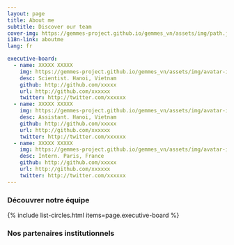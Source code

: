 ```yaml
---
layout: page
title: About me
subtitle: Discover our team
cover-img: https://gemmes-project.github.io/gemmes_vn/assets/img/path.jpg
i18n-link: aboutme
lang: fr

executive-board:
  - name: XXXXX XXXXX
    img: https://gemmes-project.github.io/gemmes_vn/assets/img/avatar-icon.png
    desc: Scientist. Hanoi, Vietnam
    github: http://github.com/xxxxx
    url: http://github.com/xxxxxx
    twitter: http://twitter.com/xxxxxx
  - name: XXXXX XXXXX
    img: https://gemmes-project.github.io/gemmes_vn/assets/img/avatar-icon.png
    desc: Assistant. Hanoi, Vietnam
    github: http://github.com/xxxxx
    url: http://github.com/xxxxxx
    twitter: http://twitter.com/xxxxxx
  - name: XXXXX XXXXX
    img: https://gemmes-project.github.io/gemmes_vn/assets/img/avatar-icon.png
    desc: Intern. Paris, France
    github: http://github.com/xxxxx
    url: http://github.com/xxxxxx
    twitter: http://twitter.com/xxxxxx
---
```



### Découvrer notre équipe


{% include list-circles.html items=page.executive-board %}


### Nos partenaires institutionnels
